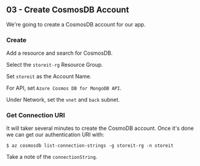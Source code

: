 ## 03 - Create CosmosDB Account

We're going to create a CosmosDB account for our app.

### Create

Add a resource and search for CosmosDB.

Select the `storeit-rg` Resource Group.

Set `storeit` as the Account Name.

For API, set `Azure Cosmos DB for MongoDB API`.

Under Network, set the `vnet` and `back` subnet.


### Get Connection URI

It will taker several minutes to create the CosmoDB account. Once it's done we can get our authentication URI with:

```
$ az cosmosdb list-connection-strings -g storeit-rg -n storeit
```

Take a note of the `connectionString`.
